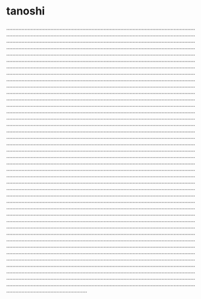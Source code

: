 # tanoshi
.................................................................................................................................................................................................................................................................................................................................................................................................................................................................................................................................................................................................................................................................................................................................................................................................................................................................................................................................................................................................................................................................................................................................................................................................................................................................................................................................................................................................................................................................................................................................................................................................................................................................................................................................................................................................................................................................................................................................................................................................................................................................................................................................................................................................................................................................................................................................................................................................................................................................................................................................................................................................................................................................................................................................................................................................................................................................................................................................................................................................................................................................................................................................................................................................................................................................................................................................................................................................................................................................................................................................................................................................................................................................................................................................................................................................................................................................................................................................................................................................................................................................................................................................................................................................................................................................................................................................................................................................................................................................................................................................................................................................................................................................................................................................................................................................................................................................................................................................................................................................................................................................................................................................................................................................................................................................................................................................................